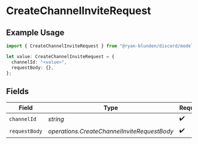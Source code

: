 # CreateChannelInviteRequest

## Example Usage

```typescript
import { CreateChannelInviteRequest } from "@ryan-blunden/discord/models/operations";

let value: CreateChannelInviteRequest = {
  channelId: "<value>",
  requestBody: {},
};
```

## Fields

| Field                                       | Type                                        | Required                                    | Description                                 |
| ------------------------------------------- | ------------------------------------------- | ------------------------------------------- | ------------------------------------------- |
| `channelId`                                 | *string*                                    | :heavy_check_mark:                          | N/A                                         |
| `requestBody`                               | *operations.CreateChannelInviteRequestBody* | :heavy_check_mark:                          | N/A                                         |